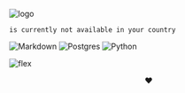 ![logo](https://i.ibb.co/1vq0QxR/template-heatonyx.jpg)


```
is currently not available in your country
```

![Markdown](https://img.shields.io/badge/markdown-%23000000.svg?style=for-the-badge&logo=markdown&logoColor=white) 
![Postgres](https://img.shields.io/badge/postgres-%23316192.svg?style=for-the-badge&logo=postgresql&logoColor=white) 
![Python](https://img.shields.io/badge/python-3670A0?style=for-the-badge&logo=python&logoColor=white)

![flex](https://i.ibb.co/3kV04g4/2023-02-11-21-10-20.gif)
<center>❤️</center>